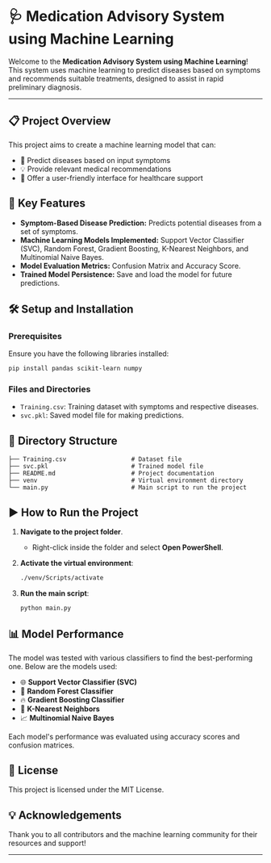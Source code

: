 
# 🩺 Medication Advisory System using Machine Learning

Welcome to the **Medication Advisory System using Machine Learning**! This system uses machine learning to predict diseases based on symptoms and recommends suitable treatments, designed to assist in rapid preliminary diagnosis.

---

## 📋 Project Overview

This project aims to create a machine learning model that can:

- 🧩 Predict diseases based on input symptoms
- 💡 Provide relevant medical recommendations
- 🧪 Offer a user-friendly interface for healthcare support

## 🚀 Key Features

- **Symptom-Based Disease Prediction:** Predicts potential diseases from a set of symptoms.
- **Machine Learning Models Implemented:** Support Vector Classifier (SVC), Random Forest, Gradient Boosting, K-Nearest Neighbors, and Multinomial Naive Bayes.
- **Model Evaluation Metrics:** Confusion Matrix and Accuracy Score.
- **Trained Model Persistence:** Save and load the model for future predictions.

## 🛠️ Setup and Installation

### Prerequisites

Ensure you have the following libraries installed:

```bash
pip install pandas scikit-learn numpy
```

### Files and Directories

- `Training.csv`: Training dataset with symptoms and respective diseases.
- `svc.pkl`: Saved model file for making predictions.

## 📂 Directory Structure

```plaintext
├── Training.csv                  # Dataset file
├── svc.pkl                       # Trained model file
├── README.md                     # Project documentation
├── venv                          # Virtual environment directory
└── main.py                       # Main script to run the project
```

## ▶️ How to Run the Project

1. **Navigate to the project folder**.
   - Right-click inside the folder and select **Open PowerShell**.

2. **Activate the virtual environment**:
   ```bash
   ./venv/Scripts/activate
   ```

3. **Run the main script**:
   ```bash
   python main.py
   ```

## 📊 Model Performance

The model was tested with various classifiers to find the best-performing one. Below are the models used:

- 🌐 **Support Vector Classifier (SVC)**
- 🌲 **Random Forest Classifier**
- 🔥 **Gradient Boosting Classifier**
- 📍 **K-Nearest Neighbors**
- 📈 **Multinomial Naive Bayes**

Each model's performance was evaluated using accuracy scores and confusion matrices.

## 📜 License

This project is licensed under the MIT License.

## 💡 Acknowledgements

Thank you to all contributors and the machine learning community for their resources and support!

--- 


